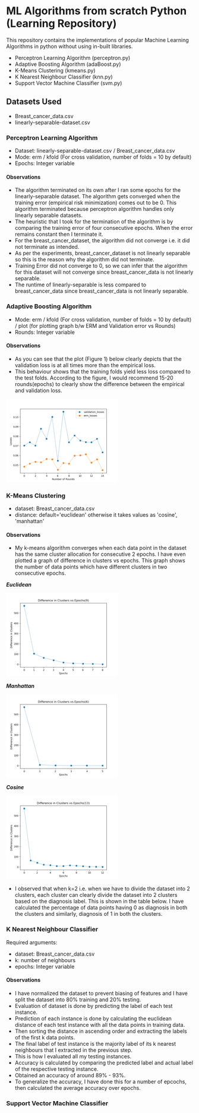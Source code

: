 # ML Algorithms from scratch Python (Learning Repository)

This repository contains the implementations of popular Machine Learning Algorithms in python without using in-built libraries.

- Perceptron Learning Algorithm (perceptron.py)
- Adaptive Boosting Algorithm (adaBoost.py)
- K-Means Clustering (kmeans.py)
- K Nearest Neighbour Classifier (knn.py)
- Support Vector Machine Classifier (svm.py)

## Datasets Used

- Breast_cancer_data.csv
- linearly-separable-dataset.csv

### Perceptron Learning Algorithm
- Dataset: linearly-separable-dataset.csv / Breast_cancer_data.csv
- Mode: erm / kfold (For cross validation, number of folds = 10 by default)
- Epochs: Integer variable

#### Observations
- The algorithm terminated on its own after I ran some epochs for the linearly-separable dataset. The algorithm gets converged when the training error (empirical risk minimization) comes out to be 0. This algorithm terminated because perceptron algorithm handles only linearly separable datasets.
- The heuristic that I took for the termination of the algorithm is by comparing the training error of four consecutive epochs. When the error remains constant then I terminate it.
- For the breast_cancer_dataset, the algorithm did not converge i.e. it did not terminate as intended.
- As per the experiments, breast_cancer_dataset is not linearly separable so this is the reason why the algorithm did not terminate.
- Training Error did not converge to 0, so we can infer that the algorithm for this dataset will not converge since breast_cancer_data is not linearly separable.
- The runtime of linearly-separable is less compared to breast_cancer_data since breast_cancer_data is not linearly separable.

### Adaptive Boosting Algorithm
- Mode: erm / kfold (For cross validation, number of folds = 10 by default) / plot (for plotting graph b/w ERM and Validation error vs Rounds)
- Rounds: Integer variable

#### Observations
- As you can see that the plot (Figure 1) below clearly depicts that the validation loss is at all times more than the empirical loss.
- This behaviour shows that the training folds yield less loss compared to the test folds. According to the figure, I would recommend 15-20 rounds(epochs) to clearly show the difference between the empirical and validation loss.

<img src="./RiskvsRounds.png" width="300">

### K-Means Clustering
- dataset: Breast_cancer_data.csv
- distance: default='euclidean' otherwise it takes values as 'cosine', 'manhattan'

#### Observations
- My k-means algorithm converges when each data point in the dataset has the same cluster allocation for consecutive 2 epochs. I have even plotted a graph of difference in clusters vs epochs. This graph shows the number of data points which have different clusters in two consecutive epochs.

***Euclidean***

<img src="./euclidiean.png" width="300">

***Manhattan***

<img src="./manhattan.png" width="300">

***Cosine***

<img src="./cosine.png" width="300">

- I observed that when k=2 i.e. when we have to divide the dataset into 2 clusters, each cluster can clearly divide the dataset into 2 clusters based on the diagnosis label. This is shown in the table below. I have calculated the percentage of data points having 0 as diagnosis in both the clusters and similarly, diagnosis of 1 in both the clusters.

### K Nearest Neighbour Classifier
Required arguments:
- dataset: Breast_cancer_data.csv
- k: number of neighbours
- epochs: Integer variable

#### Observations
- I have normalized the dataset to prevent biasing of features and I have split the dataset into 80% training and 20% testing. 
- Evaluation of dataset is done by predicting the label of each test instance.
- Prediction of each instance is done by calculating the euclidean distance of each test instance with all the data points in training data.
- Then sorting the distance in ascending order and extracting the labels of the first k data points.
- The final label of test instance is the majority label of its k nearest neighbours that I extracted in the previous step.
- This is how I evaluated all my testing instances. 
- Accuracy is calculated by comparing the predicted label and actual label of the respective testing instance.
- Obtained an accuracy of around 89% - 93%.
- To generalize the accuracy, I have done this for a number of epcochs, then calculated the average accuracy over epochs.


### Support Vector Machine Classifier

